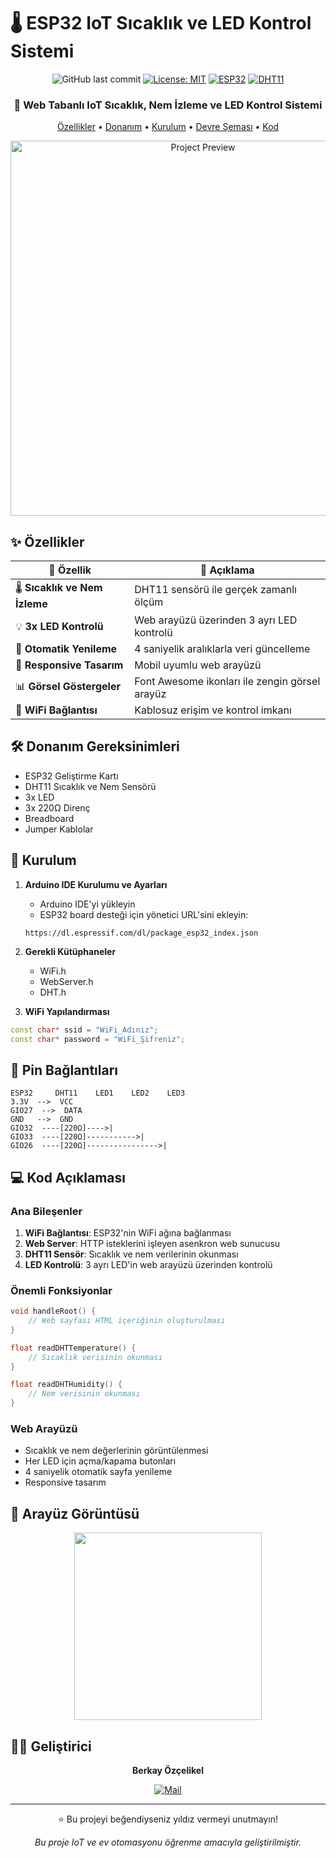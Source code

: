 # 🌡️ ESP32 IoT Sıcaklık ve LED Kontrol Sistemi

<div align="center">

![GitHub last commit](https://img.shields.io/github/last-commit/brkyozclkl/Control-LEDs-and-monitor-temperature-humidity-via-web-server-on-ESP32)
[![License: MIT](https://img.shields.io/badge/License-MIT-yellow.svg)](https://opensource.org/licenses/MIT)
[![ESP32](https://img.shields.io/badge/ESP32-v4.4+-blue.svg)](https://www.espressif.com/)
[![DHT11](https://img.shields.io/badge/Sensor-DHT11-green.svg)](https://www.adafruit.com/product/386)

<h3>🚀 Web Tabanlı IoT Sıcaklık, Nem İzleme ve LED Kontrol Sistemi</h3>

[Özellikler](#özellikler) •
[Donanım](#donanım-gereksinimleri) •
[Kurulum](#kurulum) •
[Devre Şeması](#devre-şeması) •
[Kod](#kod-açıklaması)

<img src="docs/project-preview.jpg" alt="Project Preview" width="600"/>

</div>

## ✨ Özellikler

<div align="center">

| 🎯 Özellik | 📝 Açıklama |
|------------|-------------|
| 🌡️ **Sıcaklık ve Nem İzleme** | DHT11 sensörü ile gerçek zamanlı ölçüm |
| 💡 **3x LED Kontrolü** | Web arayüzü üzerinden 3 ayrı LED kontrolü |
| 🔄 **Otomatik Yenileme** | 4 saniyelik aralıklarla veri güncelleme |
| 📱 **Responsive Tasarım** | Mobil uyumlu web arayüzü |
| 📊 **Görsel Göstergeler** | Font Awesome ikonları ile zengin görsel arayüz |
| 📡 **WiFi Bağlantısı** | Kablosuz erişim ve kontrol imkanı |

</div>

## 🛠️ Donanım Gereksinimleri

- ESP32 Geliştirme Kartı
- DHT11 Sıcaklık ve Nem Sensörü
- 3x LED
- 3x 220Ω Direnç
- Breadboard
- Jumper Kablolar

## 📝 Kurulum

1. **Arduino IDE Kurulumu ve Ayarları**
   - Arduino IDE'yi yükleyin
   - ESP32 board desteği için yönetici URL'sini ekleyin:
   ```
   https://dl.espressif.com/dl/package_esp32_index.json
   ```

2. **Gerekli Kütüphaneler**
   - WiFi.h
   - WebServer.h
   - DHT.h

3. **WiFi Yapılandırması**
```cpp
const char* ssid = "WiFi_Adınız";
const char* password = "WiFi_Şifreniz";
```

## 🔌 Pin Bağlantıları

```
ESP32     DHT11    LED1    LED2    LED3
3.3V  -->  VCC
GIO27  -->  DATA
GND   -->  GND
GIO32  ----[220Ω]---->|    
GIO33  ----[220Ω]----------->|
GIO26  ----[220Ω]---------------->|
```

## 💻 Kod Açıklaması

### Ana Bileşenler
1. **WiFi Bağlantısı**: ESP32'nin WiFi ağına bağlanması
2. **Web Server**: HTTP isteklerini işleyen asenkron web sunucusu
3. **DHT11 Sensör**: Sıcaklık ve nem verilerinin okunması
4. **LED Kontrolü**: 3 ayrı LED'in web arayüzü üzerinden kontrolü

### Önemli Fonksiyonlar
```cpp
void handleRoot() {
    // Web sayfası HTML içeriğinin oluşturulması
}

float readDHTTemperature() {
    // Sıcaklık verisinin okunması
}

float readDHTHumidity() {
    // Nem verisinin okunması
}
```

### Web Arayüzü
- Sıcaklık ve nem değerlerinin görüntülenmesi
- Her LED için açma/kapama butonları
- 4 saniyelik otomatik sayfa yenileme
- Responsive tasarım

## 📱 Arayüz Görüntüsü

<div align="center">
<img src="docs/interface.jpg" width="300" />
</div>

## 👨‍💻 Geliştirici

<div align="center">
  
**Berkay Özçelikel**

[![Mail](https://img.shields.io/badge/Mail-D14836?logo=gmail&logoColor=white)](mailto:berkayozcelikel0@gmail.com)

</div>



---

<div align="center">
⭐️ Bu projeyi beğendiyseniz yıldız vermeyi unutmayın!

<i>Bu proje IoT ve ev otomasyonu öğrenme amacıyla geliştirilmiştir.</i>
</div>
